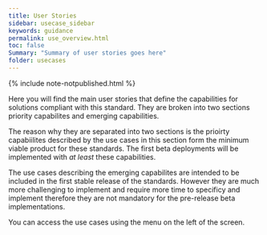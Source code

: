 ```yaml
---
title: User Stories
sidebar: usecase_sidebar
keywords: guidance
permalink: use_overview.html
toc: false
Summary: "Summary of user stories goes here"
folder: usecases
---
```

{% include note-notpublished.html %}

Here you will find the main user stories that define the capabilities for solutions compliant with this standard. They are broken into two sections priority capabilites and emerging capabilities. 

The reason why they are separated into two sections is the prioirty capabiilites described by the use cases in this section form the minimum viable product for these standards. The first beta deployments will be implemented with *at least* these capabilities. 

The use cases describing the emerging capabilites are intended to be included in the first stable release of the standards. However they are much more challenging to implement and require more time to specificy and implement therefore they are not mandatory for the pre-release beta implementations.

You can access the use cases using the menu on the left of the screen.
